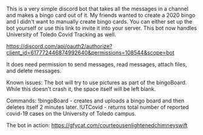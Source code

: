 This is a very simple discord bot that takes all the messages in a channel and makes a bingo card out of it.
My friends wanted to create a 2020 bingo and I didn't want to manually create bingo cards. 
You can either set up the bot yourself or use this link to invite it into your server.
This bot now handles University of Toledo Covid Tracking as well.

https://discord.com/api/oauth2/authorize?client_id=617772446874992640&permissions=108544&scope=bot

It does need permission to send messages, read messages, attach files, and delete messages. 

Known issues: The bot will try to use pictures as part of the bingoBoard. While this doesn't crash it, the space itself will be left blank.

Commands: !bingoBoard - creates and uploads a bingo board and then deletes itself 2 minutes later.
          !UTCovid - returns total number of reported covid-19 cases on the University of Toledo campus.

The bot in action: https://gfycat.com/courteousenlightenedchimneyswift
